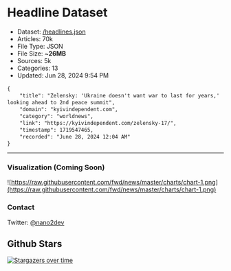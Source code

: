 # Headline Dataset

- Dataset: [/headlines.json](https://raw.githubusercontent.com/fwd/news/master/headlines.json) 
- Articles: 70k
- File Type: JSON
- File Size: ~**26MB**
- Sources: 5k
- Categories: 13
- Updated: Jun 28, 2024 9:54 PM

```
{
    "title": "Zelensky: 'Ukraine doesn't want war to last for years,' looking ahead to 2nd peace summit",
    "domain": "kyivindependent.com",
    "category": "worldnews",
    "link": "https://kyivindependent.com/zelensky-17/",
    "timestamp": 1719547465,
    "recorded": "June 28, 2024 12:04 AM"
}
```

---

### Visualization (Coming Soon)

![https://raw.githubusercontent.com/fwd/news/master/charts/chart-1.png](https://raw.githubusercontent.com/fwd/news/master/charts/chart-1.png)

### Contact 

Twitter: [@nano2dev](https://twitter.com/nano2dev)

## Github Stars

[![Stargazers over time](https://starchart.cc/fwd/news.svg)](https://starchart.cc/fwd/news)
